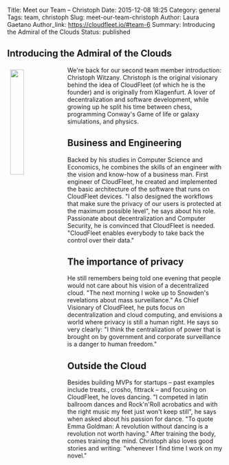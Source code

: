 Title: Meet our Team – Christoph
Date: 2015-12-08 18:25
Category: general
Tags: team, christoph
Slug: meet-our-team-christoph
Author: Laura Gaetano
Author_link: https://cloudfleet.io/#team-6
Summary: Introducing the Admiral of the Clouds
Status: published

## Introducing the Admiral of the Clouds

<img class="intro-image" src="{filename}/img/Christoph.png" style="float: left; width: 25%; margin: 0.5em">
We're back for our second team member introduction: Christoph Witzany. Christoph is the original visionary behind the idea of CloudFleet (of which he is the founder) and is originally from Klagenfurt. A lover of decentralization and software development, while growing up he split his time between chess, programming Conway's Game of life or galaxy simulations, and physics.

## Business and Engineering

Backed by his studies in Computer Science and Economics, he combines the skills of an engineer with the vision and know-how of a business man. First engineer of CloudFleet, he created and implemented the basic architecture of the software that runs on CloudFleet devices. "I also designed the workflows that make sure the privacy of our users is protected at the maximum possible level", he says about his role.
Passionate about decentralization and Computer Security, he is convinced that CloudFleet is needed. "CloudFleet enables everybody to take back the control over their data."

## The importance of privacy

He still remembers being told one evening that people would not care about his vision of a decentralized cloud. "The next morning I woke up to Snowden's revelations about mass surveillance."
As Chief Visionary of CloudFleet, he puts focus on decentralization and cloud computing, and envisions a world where privacy is still a human right. He says so very clearly: "I think the centralization of power that is brought on by government and corporate surveillance is a danger to human freedom."

## Outside the Cloud

Besides building MVPs for startups – past examples include treats., crosho, fittrack – and focusing on CloudFleet, he loves dancing. "I competed in latin ballroom dances and Rock'n'Roll acrobatics and with the right music my feet just won't keep still", he says when asked about his passion for dance. "To quote Emma Goldman: A revolution without dancing is a revolution not worth having."
After training the body, comes training the mind. Christoph also loves good stories and writing: "whenever I find time I work on my novel."
